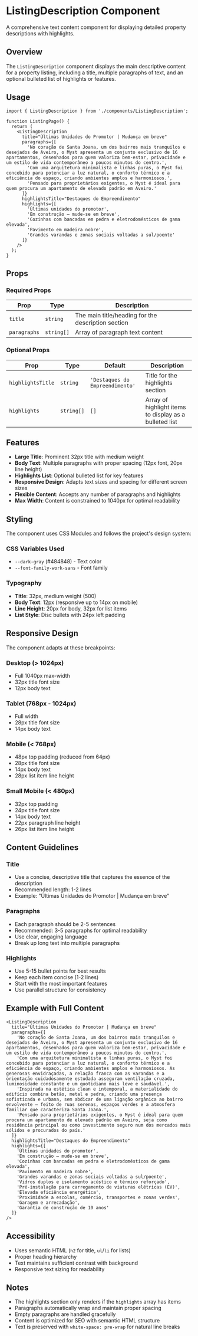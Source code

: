 # ListingDescription Component

A comprehensive text content component for displaying detailed property descriptions with highlights.

## Overview

The `ListingDescription` component displays the main descriptive content for a property listing, including a title, multiple paragraphs of text, and an optional bulleted list of highlights or features.

## Usage

```tsx
import { ListingDescription } from './components/ListingDescription';

function ListingPage() {
  return (
    <ListingDescription
      title="Últimas Unidades do Promotor | Mudança em breve"
      paragraphs={[
        'No coração de Santa Joana, um dos bairros mais tranquilos e desejados de Aveiro, o Myst apresenta um conjunto exclusivo de 16 apartamentos, desenhados para quem valoriza bem-estar, privacidade e um estilo de vida contemporâneo a poucos minutos do centro.',
        'Com uma arquitetura minimalista e linhas puras, o Myst foi concebido para potenciar a luz natural, o conforto térmico e a eficiência do espaço, criando ambientes amplos e harmoniosos.',
        'Pensado para proprietários exigentes, o Myst é ideal para quem procura um apartamento de elevado padrão em Aveiro.'
      ]}
      highlightsTitle="Destaques do Empreendimento"
      highlights={[
        'Últimas unidades do promotor',
        'Em construção – mude-se em breve',
        'Cozinhas com bancadas em pedra e eletrodomésticos de gama elevada',
        'Pavimento em madeira nobre',
        'Grandes varandas e zonas sociais voltadas a sul/poente'
      ]}
    />
  );
}
```

## Props

### Required Props

| Prop | Type | Description |
|------|------|-------------|
| `title` | `string` | The main title/heading for the description section |
| `paragraphs` | `string[]` | Array of paragraph text content |

### Optional Props

| Prop | Type | Default | Description |
|------|------|---------|-------------|
| `highlightsTitle` | `string` | `'Destaques do Empreendimento'` | Title for the highlights section |
| `highlights` | `string[]` | `[]` | Array of highlight items to display as a bulleted list |

## Features

- **Large Title**: Prominent 32px title with medium weight
- **Body Text**: Multiple paragraphs with proper spacing (12px font, 20px line height)
- **Highlights List**: Optional bulleted list for key features
- **Responsive Design**: Adapts text sizes and spacing for different screen sizes
- **Flexible Content**: Accepts any number of paragraphs and highlights
- **Max Width**: Content is constrained to 1040px for optimal readability

## Styling

The component uses CSS Modules and follows the project's design system:

### CSS Variables Used
- `--dark-gray` (#484848) - Text color
- `--font-family-work-sans` - Font family

### Typography
- **Title**: 32px, medium weight (500)
- **Body Text**: 12px (responsive up to 14px on mobile)
- **Line Height**: 20px for body, 32px for list items
- **List Style**: Disc bullets with 24px left padding

## Responsive Design

The component adapts at these breakpoints:

### Desktop (> 1024px)
- Full 1040px max-width
- 32px title font size
- 12px body text

### Tablet (768px - 1024px)
- Full width
- 28px title font size
- 14px body text

### Mobile (< 768px)
- 48px top padding (reduced from 64px)
- 28px title font size
- 14px body text
- 28px list item line height

### Small Mobile (< 480px)
- 32px top padding
- 24px title font size
- 14px body text
- 22px paragraph line height
- 26px list item line height

## Content Guidelines

### Title
- Use a concise, descriptive title that captures the essence of the description
- Recommended length: 1-2 lines
- Example: "Últimas Unidades do Promotor | Mudança em breve"

### Paragraphs
- Each paragraph should be 2-5 sentences
- Recommended: 3-5 paragraphs for optimal readability
- Use clear, engaging language
- Break up long text into multiple paragraphs

### Highlights
- Use 5-15 bullet points for best results
- Keep each item concise (1-2 lines)
- Start with the most important features
- Use parallel structure for consistency

## Example with Full Content

```tsx
<ListingDescription
  title="Últimas Unidades do Promotor | Mudança em breve"
  paragraphs={[
    'No coração de Santa Joana, um dos bairros mais tranquilos e desejados de Aveiro, o Myst apresenta um conjunto exclusivo de 16 apartamentos, desenhados para quem valoriza bem-estar, privacidade e um estilo de vida contemporâneo a poucos minutos do centro.',
    'Com uma arquitetura minimalista e linhas puras, o Myst foi concebido para potenciar a luz natural, o conforto térmico e a eficiência do espaço, criando ambientes amplos e harmoniosos. As generosas envidraçadas, a relação franca com as varandas e a orientação cuidadosamente estudada asseguram ventilação cruzada, luminosidade constante e um quotidiano mais leve e saudável.',
    'Inspirada na estética clean e intemporal, a materialidade do edifício combina betão, metal e pedra, criando uma presença sofisticada e urbana, sem abdicar de uma ligação orgânica ao bairro envolvente — feito de ruas serenas, espaços verdes e a atmosfera familiar que caracteriza Santa Joana.',
    'Pensado para proprietários exigentes, o Myst é ideal para quem procura um apartamento de elevado padrão em Aveiro, seja como residência principal ou como investimento seguro num dos mercados mais sólidos e procurados do país.'
  ]}
  highlightsTitle="Destaques do Empreendimento"
  highlights={[
    'Últimas unidades do promotor',
    'Em construção – mude-se em breve',
    'Cozinhas com bancadas em pedra e eletrodomésticos de gama elevada',
    'Pavimento em madeira nobre',
    'Grandes varandas e zonas sociais voltadas a sul/poente',
    'Vidros duplos e isolamento acústico e térmico reforçado',
    'Pré-instalação para carregamento de viaturas elétricas (EV)',
    'Elevada eficiência energética',
    'Proximidade a escolas, comércio, transportes e zonas verdes',
    'Garagem e arrecadação',
    'Garantia de construção de 10 anos'
  ]}
/>
```

## Accessibility

- Uses semantic HTML (`h2` for title, `ul`/`li` for lists)
- Proper heading hierarchy
- Text maintains sufficient contrast with background
- Responsive text sizing for readability

## Notes

- The highlights section only renders if the `highlights` array has items
- Paragraphs automatically wrap and maintain proper spacing
- Empty paragraphs are handled gracefully
- Content is optimized for SEO with semantic HTML structure
- Text is preserved with `white-space: pre-wrap` for natural line breaks

